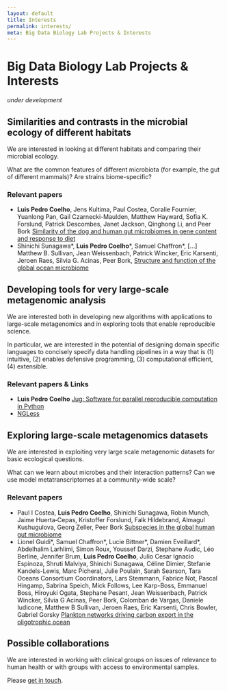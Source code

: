 ```yaml
---
layout: default
title: Interests
permalink: interests/
meta: Big Data Biology Lab Projects & Interests
---
```

# Big Data Biology Lab Projects & Interests

_under development_

## Similarities and contrasts in the microbial ecology of different habitats

We are interested in looking at different habitats and comparing their
microbial ecology.

What are the common features of different microbiota (for example, the gut of
different mammals)? Are strains biome-specific?

### Relevant papers

- **Luis Pedro Coelho**, Jens Kultima, Paul Costea, Coralie Fournier,
  Yuanlong Pan, Gail Czarnecki-Maulden, Matthew Hayward, Sofia
  K. Forslund, Patrick Descombes, Janet Jackson, Qinghong Li, and Peer
  Bork [Similarity of the dog and human gut microbiomes in gene content
  and response to diet](https://doi.org/10.1186/s40168-018-0450-3)
- Shinichi Sunagawa\*, **Luis Pedro Coelho**\*, Samuel Chaffron\*, [...]
  Matthew B. Sullivan, Jean Weissenbach, Patrick Wincker, Eric Karsenti,
  Jeroen Raes, Silvia G. Acinas, Peer Bork, [Structure and function of
  the global ocean microbiome](http://doi.org/10.1126/science.1261359)


## Developing tools for very large-scale metagenomic analysis

We are interested both in developing new algorithms with applications to
large-scale metagenomics and in exploring tools that enable reproducible
science.

In particular, we are interested in the potential of designing domain specific
languages to concisely specify data handling pipelines in a way that is (1)
intuitive, (2) enables defensive programming, (3) computational efficient, (4)
extensible.

### Relevant papers & Links

- **Luis Pedro Coelho** [Jug: Software for parallel reproducible computation in
  Python](http://doi.org/10.5334/jors.161)
- [NGLess](https://ngless.embl.de)

## Exploring large-scale metagenomics datasets

We are interested in exploiting very large scale metagenomic datasets for basic
ecological questions.

What can we learn about microbes and their interaction patterns? Can we use
model metatranscriptomes at a community-wide scale?

### Relevant papers

- Paul I Costea, **Luis Pedro Coelho**, Shinichi Sunagawa, Robin Munch, Jaime
  Huerta‐Cepas, Kristoffer Forslund, Falk Hildebrand, Almagul Kushugulova,
  Georg Zeller, Peer Bork [Subspecies in the global human gut
  microbiome](http://doi.org/10.15252/msb.20177589)
- Lionel Guidi\*, Samuel Chaffron\*, Lucie Bittner\*, Damien Eveillard\*,
  Abdelhalim Larhlimi, Simon Roux, Youssef Darzi, Stephane Audic, Léo Berline,
  Jennifer Brum, **Luis Pedro Coelho**, Julio Cesar Ignacio Espinoza, Shruti
  Malviya, Shinichi Sunagawa, Céline Dimier, Stefanie Kandels-Lewis, Marc
  Picheral, Julie Poulain, Sarah Searson, Tara Oceans Consortium Coordinators,
  Lars Stemmann, Fabrice Not, Pascal Hingamp, Sabrina Speich, Mick Follows, Lee
  Karp-Boss, Emmanuel Boss, Hiroyuki Ogata, Stephane Pesant, Jean Weissenbach,
  Patrick Wincker, Silvia G Acinas, Peer Bork, Colomban de Vargas, Daniele
  Iudicone, Matthew B Sullivan, Jeroen Raes, Eric Karsenti, Chris Bowler,
  Gabriel Gorsky [Plankton networks driving carbon export in the oligotrophic
  ocean](http://doi.org/10.1038/nature16942)

## Possible collaborations

We are interested in working with clinical groups on issues of relevance to
human health or with groups with access to environmental samples.

Please [get in touch](mailto:luispedro@big-data-biology.org).

